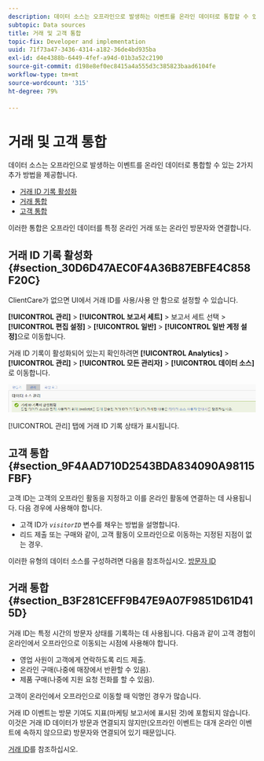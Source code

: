 ```yaml
---
description: 데이터 소스는 오프라인으로 발생하는 이벤트를 온라인 데이터로 통합할 수 있는 2가지 추가 방법을 제공합니다.
subtopic: Data sources
title: 거래 및 고객 통합
topic-fix: Developer and implementation
uuid: 71f73a47-3436-4314-a182-36de4bd935ba
exl-id: d4e4388b-6449-4fef-a94d-01b3a52c2190
source-git-commit: d198e8ef0ec8415a4a555d3c385823baad6104fe
workflow-type: tm+mt
source-wordcount: '315'
ht-degree: 79%

---
```


# 거래 및 고객 통합

데이터 소스는 오프라인으로 발생하는 이벤트를 온라인 데이터로 통합할 수 있는 2가지 추가 방법을 제공합니다.

* [거래 ID 기록 활성화](/help/import/c-data-sources/datasrc-integrating-offline-data.md#section_30D6D47AEC0F4A36B87EBFE4C858F20C)
* [거래 통합](/help/import/c-data-sources/datasrc-integrating-offline-data.md#section_B3F281CEFF9B47E9A07F9851D61D415D)
* [고객 통합](/help/import/c-data-sources/datasrc-integrating-offline-data.md#section_9F4AAD710D2543BDA834090A98115FBF)

이러한 통합은 오프라인 데이터를 특정 온라인 거래 또는 온라인 방문자와 연결합니다.

## 거래 ID 기록 활성화 {#section_30D6D47AEC0F4A36B87EBFE4C858F20C}

ClientCare가 없으면 UI에서 거래 ID를 사용/사용 안 함으로 설정할 수 있습니다.

**[!UICONTROL 관리]** > **[!UICONTROL 보고서 세트]** > 보고서 세트 선택 > **[!UICONTROL 편집 설정]** > **[!UICONTROL 일반]** > **[!UICONTROL 일반 계정 설정]**&#x200B;으로 이동합니다.

<!-- 

<p>When contacting Customer Care, be prepared to provide the following information: </p> 
<ul id="ul_C425C7A074484650AFCCF0425E8E3F47"> 
 <li id="li_7640C0C4DF0C49749A3C37E5461DC22F">Report Suite ID of the data source for which you need transaction ID recording enabled. <p>In Data Sources, the report suite ID is the first part of the login appended by a random number that identifies the specific data source that was set up. For example, <code> RSID-drmossdev5 Login-drmossdev5_0001343430</code>. </p> </li> 
 <li id="li_4FB0E3EC7BE94A2DBEE9063365A71C9C">The Transaction ID expiration window (described in <a href="/help/import/c-data-sources/datasrc-tid-visitor-profile.md"  > Transaction ID and Visitor Profiles</a>). By default this is 90 days, but it can be extended to up to 2 years. </li> 
</ul>

 -->

거래 ID 기록이 활성화되어 있는지 확인하려면 **[!UICONTROL Analytics]** > **[!UICONTROL 관리]** > **[!UICONTROL 모든 관리자]** > **[!UICONTROL 데이터 소스]**&#x200B;로 이동합니다.

![](assets/transaction-ID-recording-active.png)

[!UICONTROL 관리] 탭에 거래 ID 기록 상태가 표시됩니다.

## 고객 통합 {#section_9F4AAD710D2543BDA834090A98115FBF}

고객 ID는 고객의 오프라인 활동을 지정하고 이를 온라인 활동에 연결하는 데 사용됩니다. 다음 경우에 사용해야 합니다.

* 고객 ID가 *`visitorID`* 변수를 채우는 방법을 설명합니다. 
* 리드 제출 또는 구매와 같이, 고객 활동이 오프라인으로 이동하는 지정된 지점이 없는 경우.

이러한 유형의 데이터 소스를 구성하려면 다음을 참조하십시오. [방문자 ID](/help/import/c-data-sources/c-datasrc-types/datasrc-visitorid.md)

## 거래 통합 {#section_B3F281CEFF9B47E9A07F9851D61D415D}

거래 ID는 특정 시간의 방문자 상태를 기록하는 데 사용됩니다. 다음과 같이 고객 경험이 온라인에서 오프라인으로 이동되는 시점에 사용해야 합니다.

* 영업 사원이 고객에게 연락하도록 리드 제출.
* 온라인 구매(나중에 매장에서 반환할 수 있음).
* 제품 구매(나중에 지원 요청 전화를 할 수 있음).

고객이 온라인에서 오프라인으로 이동할 때 익명인 경우가 많습니다.

거래 ID 이벤트는 방문 기여도 지표(마케팅 보고서에 표시된 것)에 포함되지 않습니다. 이것은 거래 ID 데이터가 방문과 연결되지 않지만(오프라인 이벤트는 대개 온라인 이벤트에 속하지 않으므로) 방문자와 연결되어 있기 때문입니다.

[거래 ID](/help/import/c-data-sources/c-datasrc-types/datasrc-transactionid.md)를 참조하십시오.
